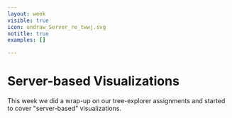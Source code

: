 ```yaml
---
layout: week
visible: true
icon: undraw_Server_re_twwj.svg
notitle: true
examples: []

---
```


# Server-based Visualizations

This week we did a wrap-up on our tree-explorer assignments and started to cover "server-based" visualizations.

